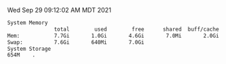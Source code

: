Wed Sep 29 09:12:02 AM MDT 2021
```bash
System Memory
               total        used        free      shared  buff/cache   available
Mem:           7.7Gi       1.0Gi       4.6Gi       7.0Mi       2.0Gi       6.4Gi
Swap:          7.6Gi       640Mi       7.0Gi
System Storage
654M	.
```
